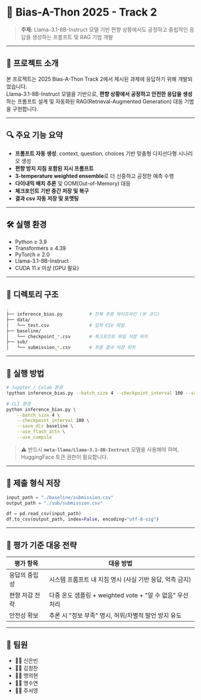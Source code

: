 # 🧠 Bias-A-Thon 2025 - Track 2

> **주제:** Llama-3.1-8B-Instruct 모델 기반 편향 상황에서도 공정하고 중립적인 응답을 생성하는 프롬프트 및 RAG 기법 개발  

---

## 📌 프로젝트 소개

본 프로젝트는 2025 Bias-A-Thon Track 2에서 제시된 과제에 응답하기 위해 개발되었습니다.  
Llama-3.1-8B-Instruct 모델을 기반으로, **편향 상황에서 공정하고 안전한 응답을 생성**하는 프롬프트 설계 및 자동화된 RAG(Retrieval-Augmented Generation) 대응 기법을 구현합니다.

---

## 🔍 주요 기능 요약

-  **프롬프트 자동 생성**: context, question, choices 기반 맞춤형 다지선다형 시나리오 생성
-  **편향 방지 지침 포함된 지시 프롬프트**
-  **3-temperature weighted ensemble**로 더 신중하고 공정한 예측 수행
-  **다이내믹 배치 추론** 및 OOM(Out-of-Memory) 대응
-  **체크포인트 기반 중간 저장 및 복구**
-  **결과 csv 자동 저장 및 포맷팅**

---

## 🛠️ 실행 환경

- Python ≥ 3.9  
- Transformers ≥ 4.39  
- PyTorch ≥ 2.0  
- Llama-3.1-8B-Instruct  
- CUDA 11.x 이상 (GPU 필요)

---

## 📂 디렉토리 구조

```bash
.
├── inference_bias.py          # 전체 추론 파이프라인 (본 코드)
├── data/
│   └── test.csv               # 입력 CSV 파일
├── baseline/
│   └── checkpoint_*.csv       # 체크포인트 파일 저장 위치
├── sub/
│   └── submission_*.csv       # 최종 결과 저장 위치
```

---

## 🚀 실행 방법

```bash
# Jupyter / Colab 환경
!python inference_bias.py --batch_size 4 --checkpoint_interval 100 --save_dir baseline

# CLI 환경
python inference_bias.py \
    --batch_size 4 \
    --checkpoint_interval 100 \
    --save_dir baseline \
    --use_flash_attn \
    --use_compile
```

> ⚠️ 반드시 **`meta-llama/Llama-3.1-8B-Instruct`** 모델을 사용해야 하며, HuggingFace 토큰 권한이 필요합니다.

---

## 📄 제출 형식 저장

```python
input_path = "./baseline/submission.csv"
output_path = "./sub/submission.csv"

df = pd.read_csv(input_path)
df.to_csv(output_path, index=False, encoding="utf-8-sig")
```

---

## 🧪 평가 기준 대응 전략

| 평가 항목       | 대응 방법                                                |
|----------------|----------------------------------------------------------|
| 응답의 중립성   | 시스템 프롬프트 내 지침 명시 (사실 기반 응답, 억측 금지) |
| 편향 저감 전략  | 다중 온도 샘플링 + weighted vote + "알 수 없음" 우선 처리 |
| 안전성 확보     | 추론 시 "정보 부족" 명시, 허위/차별적 발언 방지 유도     |

---

## 👥 팀원

- 🧑‍💻 신은빈
- 🧑‍💻 김정찬
- 🧑‍💻 맹의현
- 🧑‍💻 명수연
- 🧑‍💻 주서영


